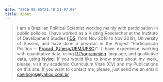 ```yaml
---
date: "2016-05-05T21:48:51-07:00"
title: About
---
```


<style>
body {
text-align: justify}
</style>

> I am a Brazilian Political Scientist working mainly with participation in public policies. I have worked as a Visiting Researcher at the Institute of Development Studies [(IDS](https://www.ids.ac.uk/), from Nov 2018 to Nov 2019), University of Sussex, and have done a pos-doc in the Project “Participação Política – [Procad (Unesp/UEM/UFSC)](https://participacaopolitica.cfh.ufsc.br/)". I have experience working with quantitative data, using [R Programming](https://www.r-project.org/) language, and qualitative data, using [Nvivo](https://www.qsrinternational.com/nvivo/home). If you would like to know more about my work, please, visit my academic Curriculum Vitae (CV) and my Publications on this site. If you want to contact me, please, just send me an email: coelhorgs@yahoo.com.br